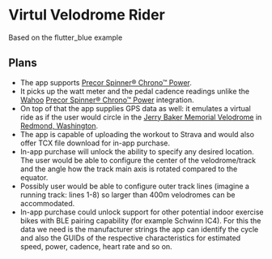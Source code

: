 # Virtul Velodrome Rider

Based on the flutter_blue example

## Plans

* The app supports [Precor Spinner® Chrono™ Power](https://www.precor.com/en-us/commercial/cardio/indoor-cycling/spinner-chrono-power).
* It picks up the watt meter and the pedal cadence readings unlike the [Wahoo]() [Precor Spinner® Chrono™ Power](https://www.precor.com/en-us/commercial/cardio/indoor-cycling/spinner-chrono-power) integration.
* On top of that the app supplies GPS data as well: it emulates a virtual ride as if the user would circle in the [Jerry Baker Memorial Velodrome](https://velodrome.org/) in [Redmond, Washington](https://www.google.com/maps/place/Jerry+Baker+Memorial+Velodrome/@47.6659161,-122.1125076,96m/data=!3m1!1e3!4m5!3m4!1s0x0:0x7d3c1ebef878f4c!8m2!3d47.665894!4d-122.1126097).
* The app is capable of uploading the workout to Strava and would also offer TCX file download for in-app purchase.
* In-app purchase will unlock the ability to specify any desired location. The user would be able to configure the center of the velodrome/track and the angle how the track main axis is rotated compared to the equator.
* Possibly user would be able to configure outer track lines (imagine a running track: lines 1-8) so larger than 400m velodromes can be accommodated.
* In-app purchase could unlock support for other potential indoor exercise bikes with BLE pairing capability (for example Schwinn IC4). For this the data we need is the manufacturer strings the app can identify the cycle and also the GUIDs of the respective characteristics for estimated speed, power, cadence, heart rate and so on.
